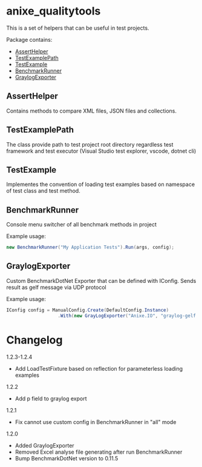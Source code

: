 # anixe_qualitytools

This is a set of helpers that can be useful in test projects.

Package contains:
- [AssertHelper](#asserthelper)
- [TestExamplePath](#testexamplepath)
- [TestExample](#testexample)
- [BenchmarkRunner](#benchmarkrunner)
- [GraylogExporter](#graylogexporter)

## AssertHelper

Contains methods to compare XML files, JSON files and collections.

## TestExamplePath

The class provide path to test project root directory regardless test framework and test executor (Visual Studio test explorer, vscode, dotnet cli)

## TestExample

Implementes the convention of loading test examples based on namespace of test class and test method.

## BenchmarkRunner

Console menu switcher of all benchmark methods in project

Example usage:

```cs
new BenchmarkRunner("My Application Tests").Run(args, config);
```

## GraylogExporter

Custom BenchmarkDotNet Exporter that can be defined with IConfig. Sends result as gelf message via UDP protocol

Example usage:

```cs
IConfig config = ManualConfig.Create(DefaultConfig.Instance)
                   .With(new GrayLogExporter("Anixe.IO", "graylog-gelf.xxx.com", 5558))
```

# Changelog

1.2.3-1.2.4
* Add LoadTestFixture based on reflection for parameterless loading examples

1.2.2
* Add p field to graylog export


1.2.1
* Fix cannot use custom config in BenchmarkRunner in "all" mode

1.2.0
* Added GraylogExporter
* Removed Excel analyse file generating after run BenchmarkRunner
* Bump BenchmarkDotNet version to 0.11.5